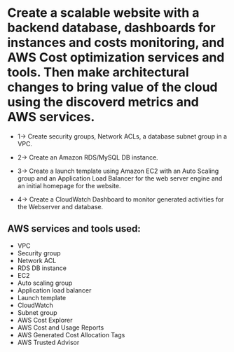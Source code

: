 # Create a scalable website with a backend database, dashboards for instances and costs monitoring, and AWS Cost optimization services and tools. Then make architectural changes to bring value of the cloud using the discoverd metrics and AWS services.

* 1-> Create security groups, Network ACLs, a database subnet group in a VPC.

* 2-> Create an Amazon RDS/MySQL DB instance.

* 3-> Create a launch template using Amazon EC2 with an Auto Scaling group and an Application Load Balancer for the web             server engine and an initial homepage for the website.

* 4-> Create a CloudWatch Dashboard to monitor generated activities for the Webserver and database.


## AWS services and tools used:
   - VPC 
   - Security group
   - Network ACL
   - RDS DB instance
   - EC2
   - Auto scaling group
   - Application load balancer
   - Launch template
   - CloudWatch
   - Subnet group
   - AWS Cost Explorer
   - AWS Cost and Usage Reports
   - AWS Generated Cost Allocation Tags
   - AWS Trusted Advisor
